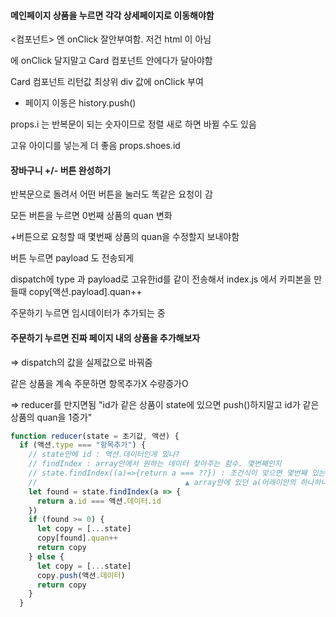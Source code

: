 #### 메인페이지 상품을 누르면 각각 상세페이지로 이동해야함

<컴포넌트> 엔 onClick 잘안부여함. 저건 html 이 아님

<Card> 에 onClick 달지말고 Card 컴포넌트 안에다가 달아야함

Card 컴포넌트 리턴값 최상위 div 값에 onClick 부여

- 페이지 이동은 history.push()



props.i 는 반복문이 되는 숫자이므로 정렬 새로 하면 바뀔 수도 있음

고유 아이디를 넣는게 더 좋음 props.shoes.id



#### 장바구니 +/- 버튼 완성하기

반복문으로 돌려서 어떤 버튼을 눌러도 똑같은 요청이 감

모든 버튼을 누르면 0번째 상품의 quan 변화

+버튼으로 요청할 때 몇번째 상품의 quan을 수정할지 보내야함

버튼 누르면 payload 도 전송되게

dispatch에 type 과 payload로 고유한id를 같이 전송해서 index.js 에서 카피본을 만들때 copy[액션.payload].quan++



주문하기 누르면 임시데이터가 추가되는 중

#### 주문하기 누르면 진짜 페이지 내의 상품을 추가해보자

=> dispatch의 값을 실제값으로 바꿔줌

같은 상품을 계속 주문하면 항목추가X 수량증가O

=> reducer를 만지면됨 "id가 같은 상품이 state에 있으면 push()하지말고 id가 같은 상품의 quan을 1증가"

```js
function reducer(state = 초기값, 액션) {
  if (액션.type === "항목추가") {
    // state안에 id : 액션.데이터인게 있나?
    // findIndex : array안에서 원하는 데이터 찾아주는 함수. 몇번째인지
    // state.findIndex((a)=>{return a === ??}) : 조건식이 맞으면 몇번째 있는지 뱉음
    //                                 ▲ array안에 있던 a(어레이안의 하나하나의 데이터)라는 데이터가 ?? 와 일치하는지?
    let found = state.findIndex(a => {
      return a.id === 액션.데이터.id
    })
    if (found >= 0) {
      let copy = [...state]
      copy[found].quan++
      return copy
    } else {
      let copy = [...state]
      copy.push(액션.데이터)
      return copy
    }
  }
```

